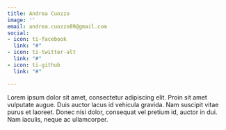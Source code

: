 ```yaml
---
title: Andrea Cuozzo
image: ''
email: andrea.cuozzo89@gmail.com
social:
- icon: ti-facebook
  link: "#"
- icon: ti-twitter-alt
  link: "#"
- icon: ti-github
  link: "#"

---
```

Lorem ipsum dolor sit amet, consectetur adipiscing elit. Proin sit amet vulputate augue. Duis auctor lacus id vehicula gravida. Nam suscipit vitae purus et laoreet.
Donec nisi dolor, consequat vel pretium id, auctor in dui. Nam iaculis, neque ac ullamcorper.